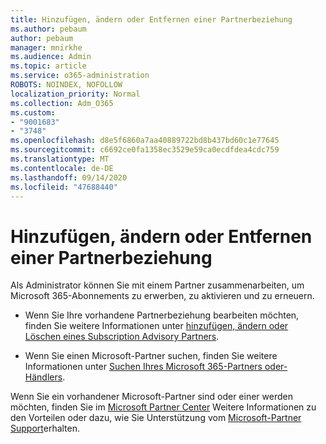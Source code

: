 ```yaml
---
title: Hinzufügen, ändern oder Entfernen einer Partnerbeziehung
ms.author: pebaum
author: pebaum
manager: mnirkhe
ms.audience: Admin
ms.topic: article
ms.service: o365-administration
ROBOTS: NOINDEX, NOFOLLOW
localization_priority: Normal
ms.collection: Adm_O365
ms.custom:
- "9001683"
- "3748"
ms.openlocfilehash: d8e5f6860a7aa40889722bd8b437bd60c1e77645
ms.sourcegitcommit: c6692ce0fa1358ec3529e59ca0ecdfdea4cdc759
ms.translationtype: MT
ms.contentlocale: de-DE
ms.lasthandoff: 09/14/2020
ms.locfileid: "47688440"
---
```

# <a name="add-change-or-remove-a-partner-relationship"></a>Hinzufügen, ändern oder Entfernen einer Partnerbeziehung

Als Administrator können Sie mit einem Partner zusammenarbeiten, um Microsoft 365-Abonnements zu erwerben, zu aktivieren und zu erneuern. 

- Wenn Sie Ihre vorhandene Partnerbeziehung bearbeiten möchten, finden Sie weitere Informationen unter [hinzufügen, ändern oder Löschen eines Subscription Advisory Partners](https://docs.microsoft.com/microsoft-365/admin/misc/add-partner?view=o365-worldwide).

- Wenn Sie einen Microsoft-Partner suchen, finden Sie weitere Informationen unter [Suchen Ihres Microsoft 365-Partners oder-Händlers](https://docs.microsoft.com/microsoft-365/admin/manage/find-your-partner-or-reseller?view=o365-worldwide).

Wenn Sie ein vorhandener Microsoft-Partner sind oder einer werden möchten, finden Sie im [Microsoft Partner Center](https://support.microsoft.com/help/4499930/partner-center-overview) Weitere Informationen zu den Vorteilen oder dazu, wie Sie Unterstützung vom [Microsoft-Partner Support](https://aka.ms/partnersupport)erhalten.
